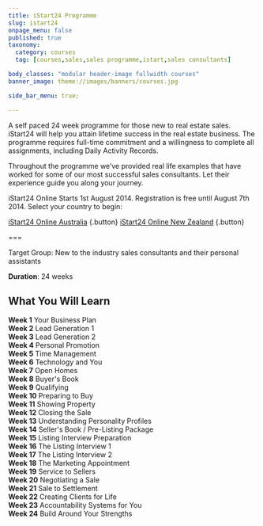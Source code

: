 ```yaml
---
title: iStart24 Programme
slug: istart24
onpage_menu: false
published: true
taxonomy:
  category: courses
  tag: [courses,sales,sales programme,istart,sales consultants]

body_classes: "modular header-image fullwidth courses"
banner_image: theme://images/banners/courses.jpg

side_bar_menu: true;

---
```


A self paced 24 week programme for those new to real estate sales. iStart24 will help you attain lifetime success in the real estate business.  The programme requires full-time commitment and a willingness to complete all assignments, including Daily Activity Records.

Throughout the programme we’ve provided real life examples that have worked for some of our most successful sales consultants.  Let their experience guide you along your journey.

iStart24 Online Starts 1st August 2014. Registration is free until August 7th 2014. Select your country to begin:

[iStart24 Online Australia](http://www.academyrealestatetraining.com/au/moodle/course/view.php?id=150) {.button} [iStart24 Online New Zealand](http://www.academyrealestatetraining.com/nz/moodle/course/view.php?id=145) {.button}

===

Target Group: New to the industry sales consultants and their personal assistants

**Duration**: 24 weeks

## What You Will Learn
<div class="g-grid">
  <div class="g-block size-1-2 pure-u-1-2">
  <strong>Week 1</strong> Your Business Plan<br/>
  <strong>Week 2</strong> Lead Generation 1<br/>
  <strong>Week 3</strong> Lead Generation 2<br/>
  <strong>Week 4</strong> Personal Promotion<br/>
  <strong>Week 5</strong> Time Management<br/>
  <strong>Week 6</strong> Technology and You<br/>
  <strong>Week 7</strong> Open Homes<br/>
  <strong>Week 8</strong> Buyer's Book<br/>
  <strong>Week 9</strong> Qualifying<br/>
  <strong>Week 10</strong> Preparing to Buy<br/>
  <strong>Week 11</strong> Showing Property<br/>
  <strong>Week 12</strong> Closing the Sale<br/>
  </div>
  <div class="g-block size-1-2 pure-u-1-2">
  <strong>Week 13</strong> Understanding Personality Profiles<br/>
  <strong>Week 14</strong> Seller's Book / Pre-Listing Package<br/>
  <strong>Week 15</strong> Listing Interview Preparation<br/>
  <strong>Week 16</strong> The Listing Interview 1<br/>
  <strong>Week 17</strong> The Listing Interview 2<br/>
  <strong>Week 18</strong> The Marketing Appointment<br/>
  <strong>Week 19</strong> Service to Sellers<br/>
  <strong>Week 20</strong> Negotiating a Sale<br/>
  <strong>Week 21</strong> Sale to Settlement<br/>
  <strong>Week 22</strong> Creating Clients for Life<br/>
  <strong>Week 23</strong> Accountability Systems for You<br/>
  <strong>Week 24</strong> Build Around Your Strengths<br/>
  </div>
</div>
